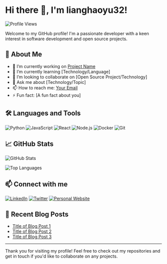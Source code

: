 # Hi there 👋, I'm lianghaoyu32!

![Profile Views](https://komarev.com/ghpvc/?username=lianghaoyu32&color=blue)

Welcome to my GitHub profile! I'm a passionate developer with a keen interest in software development and open source projects.

## 🚀 About Me

- 🔭 I’m currently working on [Project Name](https://github.com/lianghaoyu32/project-name)
- 🌱 I’m currently learning [Technology/Language]
- 👯 I’m looking to collaborate on [Open Source Project/Technology]
- 💬 Ask me about [Technology/Topic]
- 📫 How to reach me: [Your Email](mailto:your-email@example.com)
- ⚡ Fun fact: [A fun fact about you]

## 🛠️ Languages and Tools

![Python](https://img.shields.io/badge/-Python-3776AB?style=flat&logo=python&logoColor=white)
![JavaScript](https://img.shields.io/badge/-JavaScript-F7DF1E?style=flat&logo=javascript&logoColor=black)
![React](https://img.shields.io/badge/-React-61DAFB?style=flat&logo=react&logoColor=black)
![Node.js](https://img.shields.io/badge/-Node.js-339933?style=flat&logo=node.js&logoColor=white)
![Docker](https://img.shields.io/badge/-Docker-2496ED?style=flat&logo=docker&logoColor=white)
![Git](https://img.shields.io/badge/-Git-F05032?style=flat&logo=git&logoColor=white)

## 📈 GitHub Stats

![GitHub Stats](https://github-readme-stats.vercel.app/api?username=lianghaoyu32&show_icons=true&theme=radical)

![Top Languages](https://github-readme-stats.vercel.app/api/top-langs/?username=lianghaoyu32&layout=compact&theme=radical)

## 📫 Connect with me

[![LinkedIn](https://img.shields.io/badge/-LinkedIn-0077B5?style=flat&logo=linkedin&logoColor=white)](https://www.linkedin.com/in/your-linkedin-profile)
[![Twitter](https://img.shields.io/badge/-Twitter-1DA1F2?style=flat&logo=twitter&logoColor=white)](https://twitter.com/your-twitter-handle)
[![Personal Website](https://img.shields.io/badge/-Website-000000?style=flat&logo=google-chrome&logoColor=white)](https://your-personal-website.com)

## 📝 Recent Blog Posts

<!-- BLOG-POST-LIST:START -->
- [Title of Blog Post 1](https://your-blog-link.com)
- [Title of Blog Post 2](https://your-blog-link.com)
- [Title of Blog Post 3](https://your-blog-link.com)
<!-- BLOG-POST-LIST:END -->

---

Thank you for visiting my profile! Feel free to check out my repositories and get in touch if you'd like to collaborate on any projects.

